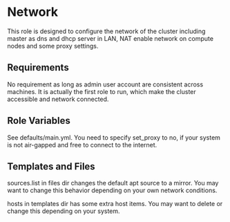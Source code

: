 Network
=========

This role is designed to configure the network of the cluster including master as dns and dhcp server in LAN, NAT enable network on compute nodes and some proxy settings.

Requirements
------------

No requirement as long as admin user account are consistent across machines. It is actually the first role to run, which make the cluster accessible and network connected.

Role Variables
--------------

See defaults/main.yml. You need to specify set_proxy to no, if your system is not air-gapped and free to connect to the internet.

Templates and Files
--------------
sources.list in files dir changes the default apt source to a mirror. You may want to change this behavior depending on your own network conditions.

hosts in templates dir has some extra host items. You may want to delete or change this depending on your system.